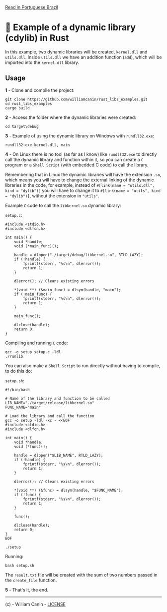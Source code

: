 [Read in Portuguese Brazil](README.md)

# :crab: Example of a dynamic library (cdylib) in Rust

In this example, two dynamic libraries will be created, `kernel.dll` and `utils.dll`.
Inside `utils.dll` we have an addition function (`add`), which will be imported into the `kernel.dll` library.

## Usage

**1** - Clone and compile the project:

```
git clone https://github.com/williamcanin/rust_libs_examples.git
cd rust_libs_examples
cargo build
```

**2** - Access the folder where the dynamic libraries were created:

```
cd target\debug
```

**3** - Example of using the dynamic library on Windows with `rundll32.exe`:

```
rundll32.exe kernel.dll, main
```

**4** - On Linux there is no tool (as far as I know) like `rundll32.exe` to directly call the dynamic library and function within it, so you can create a `C` program or a `Shell Script` (with embedded C code) to call the library.

Remembering that in Linux the dynamic libraries will have the extension `.so`, which means you will have to change the external linking of the dynamic libraries in the code, for example, instead of `#[link(name = "utils.dll", kind = "dylib")]` you will have to change it to `#[link(name = "utils", kind = "dylib")]`, without the extension in `"utils"`.

Example `C` code to call the `libkernel.so` dynamic library:

`setup.c`:

```
#include <stdio.h>
#include <dlfcn.h>

int main() {
    void *handle;
    void (*main_func)();

    handle = dlopen("./target/debug/libkernel.so", RTLD_LAZY);
    if (!handle) {
        fprintf(stderr, "%s\n", dlerror());
        return 1;
    }

    dlerror(); // Cleans existing errors

    *(void **) (&main_func) = dlsym(handle, "main");
    if (!main_func) {
        fprintf(stderr, "%s\n", dlerror());
        return 1;
    }

    main_func();

    dlclose(handle);
    return 0;
}
```

Compiling and running `C` code:

```
gcc -o setup setup.c -ldl
./runlib
```

You can also make a `Shell Script` to run directly without having to compile, to do this do:

`setup.sh`:

```
#!/bin/bash

# Name of the library and function to be called
LIB_NAME="./target/release/libkernel.so"
FUNC_NAME="main"

# Load the library and call the function
gcc -o setup -ldl -xc - <<EOF
#include <stdio.h>
#include <dlfcn.h>

int main() {
    void *handle;
    void (*func)();

    handle = dlopen("$LIB_NAME", RTLD_LAZY);
    if (!handle) {
        fprintf(stderr, "%s\n", dlerror());
        return 1;
    }

    dlerror(); // Cleans existing errors

    *(void **) (&func) = dlsym(handle, "$FUNC_NAME");
    if (!func) {
        fprintf(stderr, "%s\n", dlerror());
        return 1;
    }

    func();

    dlclose(handle);
    return 0;
}
EOF

./setup
```

Running:

```
bash setup.sh
```

The `result.txt` file will be created with the sum of two numbers passed in the
`create_file` function.

**5** - That's it, the end.

---
(c) - William Canin - [LICENSE](LICENSE)